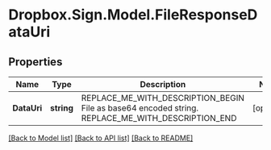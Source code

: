 # Dropbox.Sign.Model.FileResponseDataUri

## Properties

Name | Type | Description | Notes
------------ | ------------- | ------------- | -------------
**DataUri** | **string** | REPLACE_ME_WITH_DESCRIPTION_BEGIN File as base64 encoded string. REPLACE_ME_WITH_DESCRIPTION_END | [optional] 

[[Back to Model list]](../README.md#documentation-for-models) [[Back to API list]](../README.md#documentation-for-api-endpoints) [[Back to README]](../README.md)

